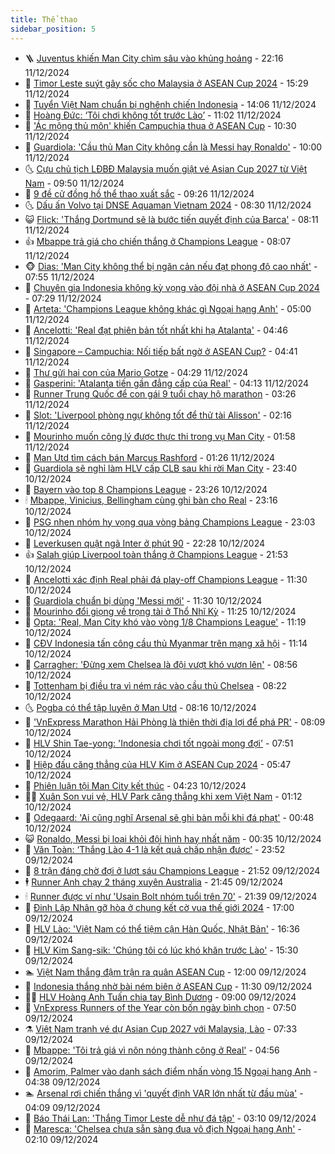 ```yaml
---
title: Thể thao
sidebar_position: 5
---
```


<!-- vnexpress-the-thao:START -->
- 🪜 [Juventus khiến Man City chìm sâu vào khủng hoảng](https://vnexpress.net/juventus-khien-man-city-chim-sau-vao-khung-hoang-4826741.html) - 22:16 11/12/2024
- 🦩 [Timor Leste suýt gây sốc cho Malaysia ở ASEAN Cup 2024](https://vnexpress.net/timor-leste-suyt-gay-soc-cho-malaysia-o-asean-cup-2024-4826721.html) - 15:29 11/12/2024
- 🧰 [Tuyển Việt Nam chuẩn bị nghênh chiến Indonesia](https://vnexpress.net/tuyen-viet-nam-chuan-bi-nghenh-chien-indonesia-4824605.html) - 14:06 11/12/2024
- 🤗 [Hoàng Đức: ‘Tôi chơi không tốt trước Lào’](https://vnexpress.net/hoang-duc-toi-choi-khong-tot-truoc-lao-4826678.html) - 11:02 11/12/2024
- 🥳 [&#39;Ác mộng thủ môn&#39; khiến Campuchia thua ở ASEAN Cup](https://vnexpress.net/truc-tiep-tran-singapore-vs-campuchia-tai-bang-a-asean-cup-2024-4826654-tong-thuat.html) - 10:30 11/12/2024
- 🦣 [Guardiola: &#39;Cầu thủ Man City không cần là Messi hay Ronaldo&#39;](https://vnexpress.net/guardiola-cau-thu-man-city-khong-can-la-messi-hay-ronaldo-4826485.html) - 10:00 11/12/2024
- 🌜 [Cựu chủ tịch LĐBĐ Malaysia muốn giật vé Asian Cup 2027 từ Việt Nam](https://vnexpress.net/cuu-chu-tich-ldbd-malaysia-muon-giat-ve-asian-cup-2027-tu-viet-nam-4826653.html) - 09:50 11/12/2024
- 🫶 [9 đề cử đồng hồ thể thao xuất sắc](https://vnexpress.net/9-de-cu-dong-ho-the-thao-xuat-sac-4826619.html) - 09:26 11/12/2024
- 🌜 [Dấu ấn Volvo tại DNSE Aquaman Vietnam 2024](https://vnexpress.net/dau-an-volvo-tai-dnse-aquaman-vietnam-2024-4823597.html) - 08:30 11/12/2024
- 😺 [Flick: &#39;Thắng Dortmund sẽ là bước tiến quyết định của Barca&#39;](https://vnexpress.net/flick-thang-dortmund-se-la-buoc-tien-quyet-dinh-cua-barca-4826498.html) - 08:11 11/12/2024
- 👍 [Mbappe trả giá cho chiến thắng ở Champions League](https://vnexpress.net/mbappe-tra-gia-cho-chien-thang-o-champions-league-4825104.html) - 08:07 11/12/2024
- 🐵 [Dias: &#39;Man City không thể bị ngăn cản nếu đạt phong độ cao nhất&#39;](https://vnexpress.net/dias-man-city-khong-the-bi-ngan-can-neu-dat-phong-do-cao-nhat-4826460.html) - 07:55 11/12/2024
- 💫 [Chuyên gia Indonesia không kỳ vọng vào đội nhà ở ASEAN Cup 2024](https://vnexpress.net/chuyen-gia-indonesia-khong-ky-vong-vao-doi-nha-o-asean-cup-2024-4826539.html) - 07:29 11/12/2024
- 🦆 [Arteta: &#39;Champions League không khác gì Ngoại hạng Anh&#39;](https://vnexpress.net/arteta-champions-league-khong-khac-gi-ngoai-hang-anh-4826424.html) - 05:00 11/12/2024
- 🙉 [Ancelotti: &#39;Real đạt phiên bản tốt nhất khi hạ Atalanta&#39;](https://vnexpress.net/ancelotti-real-dat-phien-ban-tot-nhat-khi-ha-atalanta-4826309.html) - 04:46 11/12/2024
- 📝 [Singapore – Campuchia: Nối tiếp bất ngờ ở ASEAN Cup?](https://vnexpress.net/singapore-campuchia-noi-tiep-bat-ngo-o-asean-cup-4826438.html) - 04:41 11/12/2024
- 💯 [Thư gửi hai con của Mario Gotze](https://vnexpress.net/thu-gui-hai-con-cua-mario-gotze-4826448.html) - 04:29 11/12/2024
- 🌈 [Gasperini: &#39;Atalanta tiến gần đẳng cấp của Real&#39;](https://vnexpress.net/gasperini-atalanta-tien-gan-dang-cap-cua-real-4826291.html) - 04:13 11/12/2024
- 🦩 [Runner Trung Quốc để con gái 9 tuổi chạy hộ marathon](https://vnexpress.net/runner-trung-quoc-de-con-gai-9-tuoi-chay-ho-marathon-4826378.html) - 03:26 11/12/2024
- 🐲 [Slot: &#39;Liverpool phòng ngự không tốt để thử tài Alisson&#39;](https://vnexpress.net/slot-liverpool-phong-ngu-khong-tot-de-thu-tai-alisson-4826296.html) - 02:16 11/12/2024
- 🌁 [Mourinho muốn công lý được thực thi trong vụ Man City](https://vnexpress.net/mourinho-muon-cong-ly-duoc-thuc-thi-trong-vu-man-city-4826298.html) - 01:58 11/12/2024
- 💯 [Man Utd tìm cách bán Marcus Rashford](https://vnexpress.net/man-utd-tim-cach-ban-marcus-rashford-4826290.html) - 01:26 11/12/2024
- 🌝 [Guardiola sẽ nghỉ làm HLV cấp CLB sau khi rời Man City](https://vnexpress.net/guardiola-se-nghi-lam-hlv-cap-clb-sau-khi-roi-man-city-4826283.html) - 23:40 10/12/2024
- 🤖 [Bayern vào top 8 Champions League](https://vnexpress.net/bayern-vao-top-8-champions-league-4826284.html) - 23:26 10/12/2024
- 🕯 [Mbappe, Vinicius, Bellingham cùng ghi bàn cho Real](https://vnexpress.net/mbappe-vinicius-bellingham-cung-ghi-ban-cho-real-4826273.html) - 23:16 10/12/2024
- 🧰 [PSG nhen nhóm hy vọng qua vòng bảng Champions League](https://vnexpress.net/psg-nhen-nhom-hy-vong-qua-vong-bang-champions-league-4826274.html) - 23:03 10/12/2024
- 🥳 [Leverkusen quật ngã Inter ở phút 90](https://vnexpress.net/leverkusen-quat-nga-inter-o-phut-90-4826271.html) - 22:28 10/12/2024
- 👍 [Salah giúp Liverpool toàn thắng ở Champions League](https://vnexpress.net/salah-giup-liverpool-toan-thang-o-champions-league-4826270.html) - 21:53 10/12/2024
- 💪 [Ancelotti xác định Real phải đá play-off Champions League](https://vnexpress.net/ancelotti-xac-dinh-real-phai-da-play-off-champions-league-4826223.html) - 11:30 10/12/2024
- 👹 [Guardiola chuẩn bị dùng &#39;Messi mới&#39;](https://vnexpress.net/guardiola-chuan-bi-dung-messi-moi-4826200.html) - 11:30 10/12/2024
- 🧰 [Mourinho đổi giọng về trọng tài ở Thổ Nhĩ Kỳ](https://vnexpress.net/mourinho-doi-giong-ve-trong-tai-o-tho-nhi-ky-4826161.html) - 11:25 10/12/2024
- 🚀 [Opta: &#39;Real, Man City khó vào vòng 1/8 Champions League&#39;](https://vnexpress.net/opta-real-man-city-kho-vao-vong-1-8-champions-league-4826143.html) - 11:19 10/12/2024
- 🎃 [CĐV Indonesia tấn công cầu thủ Myanmar trên mạng xã hội](https://vnexpress.net/cdv-indonesia-tan-cong-cau-thu-myanmar-tren-mang-xa-hoi-4826221.html) - 11:14 10/12/2024
- 🧰 [Carragher: &#39;Đừng xem Chelsea là đội vượt khó vươn lên&#39;](https://vnexpress.net/carragher-dung-xem-chelsea-la-doi-vuot-kho-vuon-len-4826126.html) - 08:56 10/12/2024
- 👀 [Tottenham bị điều tra vì ném rác vào cầu thủ Chelsea](https://vnexpress.net/tottenham-bi-dieu-tra-vi-nem-rac-vao-cau-thu-chelsea-4825755.html) - 08:22 10/12/2024
- 🌜 [Pogba có thể tập luyện ở Man Utd](https://vnexpress.net/pogba-co-the-tap-luyen-o-man-utd-4826101.html) - 08:16 10/12/2024
- 🫶 [&#39;VnExpress Marathon Hải Phòng là thiên thời địa lợi để phá PR&#39;](https://vnexpress.net/vnexpress-marathon-hai-phong-la-thien-thoi-dia-loi-de-pha-pr-4826010.html) - 08:09 10/12/2024
- 🦄 [HLV Shin Tae-yong: &#39;Indonesia chơi tốt ngoài mong đợi&#39;](https://vnexpress.net/hlv-shin-tae-yong-indonesia-choi-tot-ngoai-mong-doi-4826106.html) - 07:51 10/12/2024
- 🥳 [Hiệp đấu căng thẳng của HLV Kim ở ASEAN Cup 2024](https://vnexpress.net/hiep-dau-cang-thang-cua-hlv-kim-o-asean-cup-2024-4826045.html) - 05:47 10/12/2024
- 🐲 [Phiên luận tội Man City kết thúc](https://vnexpress.net/phien-luan-toi-man-city-ket-thuc-4825957.html) - 04:23 10/12/2024
- 🧑‍🏫 [Xuân Son vui vẻ, HLV Park căng thẳng khi xem Việt Nam](https://vnexpress.net/xuan-son-vui-ve-hlv-park-cang-thang-khi-xem-viet-nam-4825317.html) - 01:12 10/12/2024
- 🤔 [Odegaard: &#39;Ai cũng nghĩ Arsenal sẽ ghi bàn mỗi khi đá phạt&#39;](https://vnexpress.net/odegaard-ai-cung-nghi-arsenal-se-ghi-ban-moi-khi-da-phat-4825848.html) - 00:48 10/12/2024
- 😺 [Ronaldo, Messi bị loại khỏi đội hình hay nhất năm](https://vnexpress.net/ronaldo-messi-bi-loai-khoi-doi-hinh-hay-nhat-nam-4825839.html) - 00:35 10/12/2024
- 💪 [Văn Toàn: ‘Thắng Lào 4-1 là kết quả chấp nhận được’](https://vnexpress.net/van-toan-thang-lao-4-1-la-ket-qua-chap-nhan-duoc-4825843.html) - 23:52 09/12/2024
- 💼 [8 trận đáng chờ đợi ở lượt sáu Champions League](https://vnexpress.net/8-tran-dang-cho-doi-o-luot-sau-champions-league-4825811.html) - 21:52 09/12/2024
- 🕴 [Runner Anh chạy 2 tháng xuyên Australia](https://vnexpress.net/runner-anh-chay-2-thang-xuyen-australia-4825801.html) - 21:45 09/12/2024
- 🕯 [Runner được ví như &#39;Usain Bolt nhóm tuổi trên 70&#39;](https://vnexpress.net/runner-duoc-vi-nhu-usain-bolt-nhom-tuoi-tren-70-4825613.html) - 21:39 09/12/2024
- 📝 [Đinh Lập Nhân gỡ hòa ở chung kết cờ vua thế giới 2024](https://vnexpress.net/dinh-lap-nhan-go-hoa-o-chung-ket-co-vua-the-gioi-2024-4825822.html) - 17:00 09/12/2024
- 🧐 [HLV Lào: &#39;Việt Nam có thể tiệm cận Hàn Quốc, Nhật Bản&#39;](https://vnexpress.net/hlv-lao-viet-nam-co-the-tiem-can-han-quoc-nhat-ban-4825821.html) - 16:36 09/12/2024
- 🙉 [HLV Kim Sang-sik: &#39;Chúng tôi có lúc khó khăn trước Lào&#39;](https://vnexpress.net/hlv-kim-sang-sik-chung-toi-co-luc-kho-khan-truoc-lao-4825810.html) - 15:30 09/12/2024
- 🏊 [Việt Nam thắng đậm trận ra quân ASEAN Cup](https://vnexpress.net/truc-tiep-tran-lao-vs-viet-nam-tai-bang-b-asean-cup-2024-4825765-tong-thuat.html) - 12:00 09/12/2024
- 🌊 [Indonesia thắng nhờ bài ném biên ở ASEAN Cup](https://vnexpress.net/myanmar-vs-indonesia-4825772-tong-thuat.html) - 11:30 09/12/2024
- 👨‍🏫 [HLV Hoàng Anh Tuấn chia tay Bình Dương](https://vnexpress.net/hlv-hoang-anh-tuan-chia-tay-binh-duong-4820888.html) - 09:00 09/12/2024
- 🥷 [VnExpress Runners of the Year còn bốn ngày bình chọn](https://vnexpress.net/vnexpress-runners-of-the-year-con-bon-ngay-binh-chon-4825542.html) - 07:50 09/12/2024
- ⚗️ [Việt Nam tranh vé dự Asian Cup 2027 với Malaysia, Lào](https://vnexpress.net/viet-nam-tranh-ve-du-asian-cup-2027-voi-malaysia-lao-4825645.html) - 07:33 09/12/2024
- 🌮 [Mbappe: &#39;Tôi trả giá vì nôn nóng thành công ở Real&#39;](https://vnexpress.net/mbappe-toi-tra-gia-vi-non-nong-thanh-cong-o-real-4825461.html) - 04:56 09/12/2024
- 🤩 [Amorim, Palmer vào danh sách điểm nhấn vòng 15 Ngoại hạng Anh](https://vnexpress.net/amorim-palmer-vao-danh-sach-diem-nhan-vong-15-ngoai-hang-anh-4825534.html) - 04:38 09/12/2024
- 🏊 [Arsenal rơi chiến thắng vì &#39;quyết định VAR lớn nhất từ đầu mùa&#39;](https://vnexpress.net/arsenal-roi-chien-thang-vi-quyet-dinh-var-lon-nhat-tu-dau-mua-4825470.html) - 04:09 09/12/2024
- 🐎 [Báo Thái Lan: &#39;Thắng Timor Leste dễ như đá tập&#39;](https://vnexpress.net/bao-thai-lan-thang-timor-leste-de-nhu-da-tap-4825479.html) - 03:10 09/12/2024
- 💫 [Maresca: &#39;Chelsea chưa sẵn sàng đua vô địch Ngoại hạng Anh&#39;](https://vnexpress.net/maresca-chelsea-chua-san-sang-dua-vo-dich-ngoai-hang-anh-4825421.html) - 02:10 09/12/2024<!-- vnexpress-the-thao:END -->
